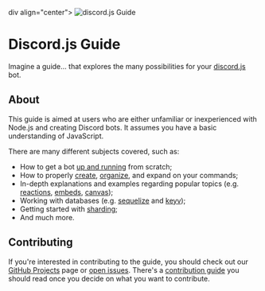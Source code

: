div align="center">
	<img src="OlympusBot/imgaes/banner-small.png" title="discord.js Guide" alt="discord.js Guide" />
</div>

# Discord.js Guide

Imagine a guide... that explores the many possibilities for your [discord.js](https://github.com/discordjs/discord.js) bot.

## About

This guide is aimed at users who are either unfamiliar or inexperienced with Node.js and creating Discord bots. It assumes you have a basic understanding of JavaScript.

There are many different subjects covered, such as:

- How to get a bot [up and running](https://discordjs.guide/preparations/) from scratch;
- How to properly [create](https://discordjs.guide/creating-your-bot/), [organize](https://discordjs.guide/creating-your-bot/command-handling.html), and expand on your commands;
- In-depth explanations and examples regarding popular topics (e.g. [reactions](https://discordjs.guide/popular-topics/reactions.html), [embeds](https://discordjs.guide/popular-topics/embeds.html), [canvas](https://discordjs.guide/popular-topics/canvas.html));
- Working with databases (e.g. [sequelize](https://discordjs.guide/sequelize/) and [keyv](https://discordjs.guide/keyv/));
- Getting started with [sharding](https://discordjs.guide/sharding/);
- And much more.

## Contributing

If you're interested in contributing to the guide, you should check out our [GitHub Projects](https://github.com/discordjs/guide/projects) page or [open issues](https://github.com/discordjs/guide/issues). There's a [contribution guide](https://github.com/discordjs/guide/blob/main/CONTRIBUTING.md) you should read once you decide on what you want to contribute.
